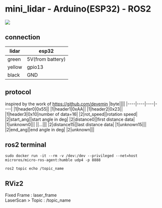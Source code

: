   # mini_lidar - Arduino(ESP32) - ROS2
  <img src="https://github.com/user-attachments/assets/460d0307-24a3-4d5e-880d-aea657fe8ae0"></img>
  ## connection
  |lidar|esp32|
  |----|----|
  |green|5V(from battery)|
  |yellow|gpio13|
  |black|GND|
      
  
  ## protocol
  inspired by the work of https://github.com/devemin
  |byte||||
  |----|----|----|----|
  |1|header0|0x55||
  |1|header1|0xAA||
  |1|header2|0x23||
  |1|header3|0x10|number of data=16|
  |2|rot_speed||rotation speed|
  |2|start_ang||start angle in deg|
  |2|distance0||first distance data|
  |1|unknown0|||
  ||...|||
  |2|distance15||last distance data|
  |1|unknown15|||
  |2|end_ang||end angle in deg|
  |2|unknown|||
  
  ## ros2 terminal
   ```
  sudo docker run -it --rm -v /dev:/dev --privileged --net=host microros/micro-ros-agent:humble udp4 -p 8888
  ```
  ```
  ros2 topic echo /topic_name
  ```
  ## RViz2
  Fixed Frame : laser_frame<br>
  LaserScan > Topic : /topic_name


